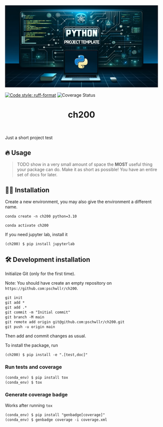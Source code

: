 ![Project Logo](assets/banner.png)

[![Code style: ruff-format](https://img.shields.io/badge/code%20style-ruff_format-6340ac.svg)](https://github.com/astral-sh/ruff)
![Coverage Status](https://raw.githubusercontent.com/pschwllr/ch200/main/coverage-badge.svg)

<h1 align="center">
ch200
</h1>

<br>


Just a short project test

## 🔥 Usage

> TODO show in a very small amount of space the **MOST** useful thing your package can do.
> Make it as short as possible! You have an entire set of docs for later.

## 👩‍💻 Installation

Create a new environment, you may also give the environment a different name. 

```
conda create -n ch200 python=3.10 
```

```
conda activate ch200
```

If you need jupyter lab, install it 

```
(ch200) $ pip install jupyterlab
```


## 🛠️ Development installation

Initialize Git (only for the first time). 

Note: You should have create an empty repository on `https://github.com:pschwllr/ch200`.

```
git init
git add * 
git add .*
git commit -m "Initial commit" 
git branch -M main
git remote add origin git@github.com:pschwllr/ch200.git 
git push -u origin main
```

Then add and commit changes as usual. 

To install the package, run

```
(ch200) $ pip install -e ".[test,doc]"
```

### Run tests and coverage

```
(conda_env) $ pip install tox
(conda_env) $ tox
```

### Generate coverage badge

Works after running `tox`

```
(conda_env) $ pip install "genbadge[coverage]"
(conda_env) $ genbadge coverage -i coverage.xml
```


